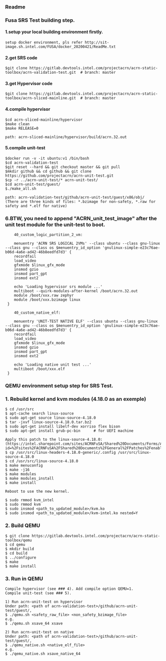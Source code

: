 ### Readme

### Fusa SRS Test building step.

#### 1.setup your local building environment firstly. 

    setup docker environment, pls refer http://sit-image.sh.intel.com/FUSA/docker_20200421/ReadMe.txt

#### 2.get SRS code 

    $git clone https://gitlab.devtools.intel.com/projectacrn/acrn-static-toolbox/acrn-validation-test.git  # branch: master

#### 3.get Hypervisor code

    $git clone https://gitlab.devtools.intel.com/projectacrn/acrn-static-toolbox/acrn-sliced-mainline.git  # branch: master

#### 4.compile hypervisor

    $cd acrn-sliced-mainline/hypervisor
    $make clean
    $make RELEASE=0

    path: acrn-sliced-mainline/hypervisor/build/acrn.32.out

#### 5.compile unit-test

    $docker run -v -it ubuntu:v1 /bin/bash
    $cd acrn-validation-test
    $git reset --hard && git checkout master && git pull
    $mkdir github && cd github && git clone https://github.com/projectacrn/acrn-unit-test.git
    $cp -r ../acrn-unit-test/* acrn-unit-test/
    $cd acrn-unit-test/guest/
    $./make_all.sh

    path: acrn-validation-test/github/acrn-unit-test/guest/x86/obj/
    (There are three kinds of files: *.bzimage for non-safety, *.raw for safety and *.elf for native)

### 6.BTW, you need to append "ACRN_unit_test_image" after the unit test module for the unit-test to boot.
```
    40_custom_logic_partition_2_vm:

    menuentry 'ACRN SRS LOGICAL 2VMs' --class ubuntu --class gnu-linux --class gnu --class os $menuentry_id_option 'gnulinux-simple-e23c76ae-b06d-4a6e-ad42-46b8eedfd7d3' {
    recordfail
    load_video
    gfxmode $linux_gfx_mode
    insmod gzio
    insmod part_gpt
    insmod ext2

    echo 'Loading hypervisor srs module ...'
    multiboot --quirk-modules-after-kernel /boot/acrn.32.out
    module /boot/xxx.raw zephyr
    module /boot/xxx.bzimage linux
 }

    40_custom_native_elf:

    menuentry 'UNIT-TEST NATIVE ELF' --class ubuntu --class gnu-linux --class gnu --class os $menuentry_id_option 'gnulinux-simple-e23c76ae-b06d-4a6e-ad42-46b8eedfd7d3' {
    recordfail
    load_video
    gfxmode $linux_gfx_mode
    insmod gzio
    insmod part_gpt
    insmod ext2

    echo 'Loading native unit test ...'
    multiboot /boot/xxx.elf
 }
 ```

### QEMU environment setup step for SRS Test.

### 1. Rebuild kernel and kvm modules (4.18.0 as an exemple)

    $ cd /usr/src
    $ apt-cache search linux-source
    $ sudo apt-get source linux-source-4.18.0
    $ tar -jxvf linux-source-4.18.0.tar.bz2
    $ sudo apt-get install libelf-dev xorriso flex bison
    $ sudo apt-get install grub-pc-bin      # for UEFI machine

    Apply this patch to the linux-source-4.18.0: 
    (https://intel.sharepoint.com/sites/ACRNFuSA/Shared%20Documents/Forms/AllItems.aspx?id=%2Fsites%2FACRNFuSA%2FShared%20Documents%2FGeneral%2FPatches%2Fenable%5Finit%2Epatch&parent=%2Fsites%2FACRNFuSA%2FShared%20Documents%2FGeneral%2FPatches&p=true&originalPath=aHR0cHM6Ly9pbnRlbC5zaGFyZXBvaW50LmNvbS86dTovcy9BQ1JORnVTQS9FVkpHVVlEVnM1Rk9yTWtWSEEzUVVDa0JMVWRhT1hNTG5BUEJwT0tpbFo3alp3P3J0aW1lPVR4THZublg0MTBn)
    $ cp /usr/src/linux-headers-4.18.0-generic/.config /usr/src/linux-source-4.18.0
    $ cd /usr/src/linux-source-4.18.0
    $ make menuconfig
    $ make -j16
    $ make modules
    $ make modules_install
    $ make install

    Reboot to use the new kernel.

    $ sudo rmmod kvm_intel
    $ sudo rmmod kvm
    $ sudo insmod <path_to_updated_module>/kvm.ko
    $ sudo insmod <path_to_updated_module>/kvm-intel.ko nested=Y

### 2. Build QEMU
    $ git clone https://gitlab.devtools.intel.com/projectacrn/acrn-static-toolbox/qemu
    $ cd qemu
    $ mkdir build
    $ cd build
    $ ../configure
    $ make
    $ make install

### 3. Run in QEMU
    
    Compile hypervisor (see ### 4). Add compile option QEMU=1.
    Compile unit-test (see ### 5).

    1) Run acrn-unit-test on hypervisor
    Under path: <path of acrn-validation-test>/github/acrn-unit-test/guest/, 
    $ ./qemu.sh <safety_raw_file> <non_safety_bzimage_file>
    e.g.
    $ ./qemu.sh xsave_64 xsave

    2) Run acrn-unit-test on native
    Under path: <path of acrn-validation-test>/github/acrn-unit-test/guest/,
    $ ./qemu_native.sh <native_elf_file>
    e.g.
    $ ./qemu_native.sh xsave_native_64

